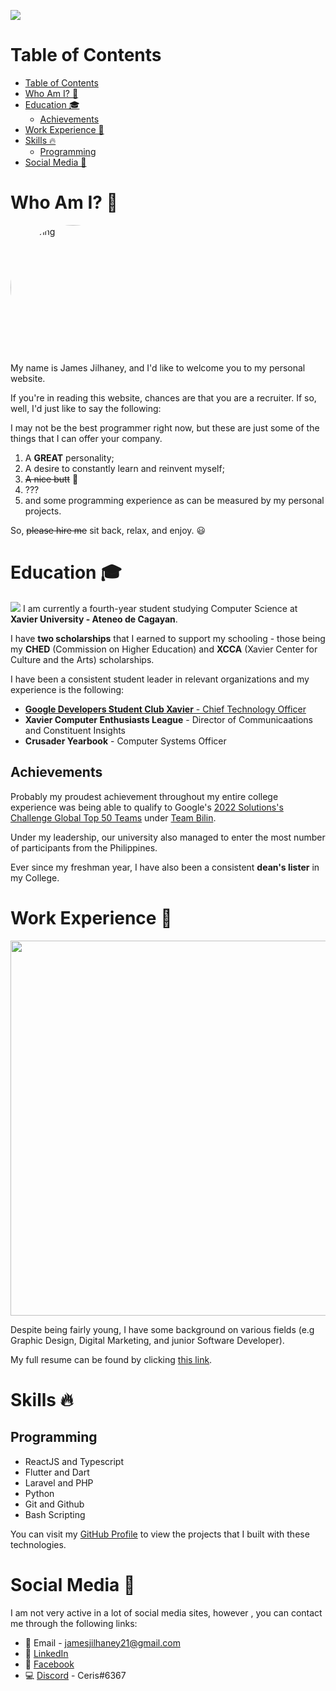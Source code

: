 ![](https://images.unsplash.com/photo-1444703686981-a3abbc4d4fe3?ixlib=rb-1.2.1&ixid=MnwxMjA3fDB8MHxwaG90by1wYWdlfHx8fGVufDB8fHx8&auto=format&fit=crop&w=1470&q=80)

# Table of Contents
- [Table of Contents](#table-of-contents)
- [Who Am I? 🙋](#who-am-i-)
- [Education 🎓](#education-)
  - [Achievements](#achievements)
- [Work Experience 💼](#work-experience-)
- [Skills 🔥](#skills-)
  - [Programming](#programming)
- [Social Media 📱](#social-media-)
# Who Am I? 🙋
<div class="self-image-cropper">
    <img class="self-image" src="https://scontent.fcgm1-1.fna.fbcdn.net/v/t1.6435-9/173108996_3810358232424372_6382907658385410901_n.jpg?_nc_cat=102&ccb=1-7&_nc_sid=174925&_nc_ohc=CvZnQSFJsy8AX8u71Ie&_nc_ht=scontent.fcgm1-1.fna&oh=00_AT_EbQUPyxpC31AFoVg1aORy1yc3U-8Lt1OaitSM7APpSg&oe=631573F7" alt="drawing" width="400" />
</div>

My name is James Jilhaney, and I'd like to welcome you to my personal website.

If you're in reading this website, chances are that you are a recruiter. If so, well, I'd just like to say the following:

I may not be the best programmer right now, but these are just some of the things that I can offer your company.

1. A **GREAT** personality;
2. A desire to constantly learn and reinvent myself;
3. ~~A nice butt~~ 🤔
4. ???
5. and some programming experience as can be measured by my personal projects.

So, ~~please hire me~~ sit back, relax, and enjoy. 😃 

# Education 🎓
![](https://scontent.fcgm1-1.fna.fbcdn.net/v/t1.6435-9/65313845_2229700477121591_7700214253864615936_n.jpg?_nc_cat=110&ccb=1-7&_nc_sid=e3f864&_nc_ohc=EO6FD6S9uyAAX9HWsKM&_nc_ht=scontent.fcgm1-1.fna&oh=00_AT8rCHlJZiK-iEcPw-77k_Tg8yLyedHA2ONUek6skKs9rQ&oe=6312410C)
I am currently a fourth-year student studying Computer Science at **Xavier University - Ateneo de Cagayan**. 

I have **two scholarships** that I earned to support my schooling - those being my **CHED** (Commission on Higher Education) and **XCCA** (Xavier Center for Culture and the Arts) scholarships.

I have been a consistent student leader in relevant organizations and my experience is the following:

- [**Google Developers Student Club Xavier** - Chief Technology Officer](https://www.facebook.com/gdscxavier/photos/pcb.289870642992645/289870356326007/)
- **Xavier Computer Enthusiasts League** - Director of Communicaations and Constituent Insights
- **Crusader Yearbook** - Computer Systems Officer

## Achievements
Probably my proudest achievement throughout my entire college experience was being able to qualify to Google's [2022 Solutions's Challenge Global Top 50 Teams](https://developers.google.com/community/gdsc-solution-challenge/winners) under [Team Bilin](https://www.facebook.com/BilinApp).

Under my leadership, our university also managed to enter the most number of participants from the Philippines.

Ever since my freshman year, I have also been a consistent **dean's lister** in my College.

# Work Experience 💼 
<img src="https://images.unsplash.com/photo-1497032628192-86f99bcd76bc?ixlib=rb-1.2.1&ixid=MnwxMjA3fDB8MHxzZWFyY2h8NHx8d29ya3xlbnwwfHwwfHw%3D&auto=format&fit=crop&w=500&q=60" width="2000" height="600"></img>

Despite being fairly young, I have some background on various fields (e.g Graphic Design, Digital Marketing, and junior Software Developer).


My full resume can be found by clicking [this link](https://www.canva.com/design/DAEX3b6oEgU/h7rh_CazoJCJ9gKapjgKng/view?utm_content=DAEX3b6oEgU&utm_campaign=designshare&utm_medium=link2&utm_source=sharebutton).


# Skills 🔥

## Programming 
* ReactJS and Typescript
* Flutter and Dart
* Laravel and PHP
* Python
* Git and Github
* Bash Scripting

You can visit my [GitHub Profile](https://github.com/Biowulf21) to view the projects that I built with these technologies.

# Social Media 📱
I am not very active in a lot of social media sites, however , you can contact me through the following links:
- 📨 Email - jamesjilhaney21@gmail.com
- 💼 [LinkedIn](https://www.linkedin.com/in/james-jilhaney21/)
- 🎉 [Facebook](https://www.facebook.com/JamesJilhaney/)
- 💻 [Discord](https://discord.com/) - Ceris#6367


<style>
    .self-image-cropper{
        width: 200px;
        height: 200px;
        position: relative;
        overflow: hidden;
        border-radius: 50%;
        margin-bottom: 20px
    }    
    .self-image{
        display: inline;
        margin: 0 auto;
    }
</style>